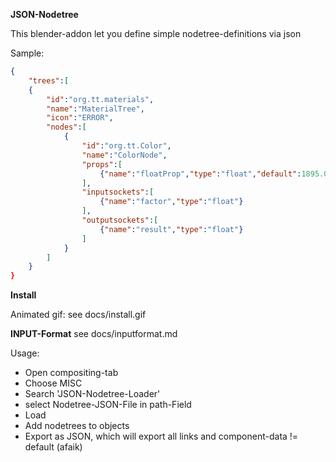 **JSON-Nodetree**

This blender-addon let you define simple nodetree-definitions via json

Sample:
```json
{
    "trees":[
    {
        "id":"org.tt.materials",
        "name":"MaterialTree",
        "icon":"ERROR",
        "nodes":[
            {
                "id":"org.tt.Color",
                "name":"ColorNode",
                "props":[
                    {"name":"floatProp","type":"float","default":1895.0},    
                ],
                "inputsockets":[ 
                    {"name":"factor","type":"float"}
                ],
                "outputsockets":[ 
                    {"name":"result","type":"float"}
                ]
            }
        ]
    }
}
```
 
**Install**

Animated gif: see docs/install.gif 

**INPUT-Format**
see docs/inputformat.md


Usage:

* Open compositing-tab
* Choose MISC
* Search 'JSON-Nodetree-Loader'
* select Nodetree-JSON-File in path-Field
* Load
* Add nodetrees to objects
* Export as JSON, which will export all links and component-data != default (afaik)

